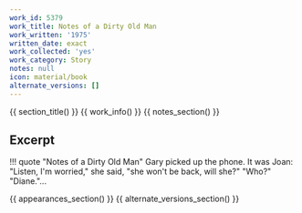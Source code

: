 ```yaml
---
work_id: 5379
work_title: Notes of a Dirty Old Man
work_written: '1975'
written_date: exact
work_collected: 'yes'
work_category: Story
notes: null
icon: material/book
alternate_versions: []
---
```


{{ section_title() }}
{{ work_info() }}
{{ notes_section() }}
## Excerpt
!!! quote "Notes of a Dirty Old Man"
    Gary picked up the phone. It was Joan: "Listen, I'm worried," she said, "she won't be back, will she?" "Who?" "Diane."...

{{ appearances_section() }}
{{ alternate_versions_section() }}